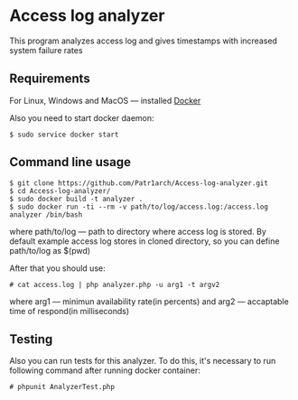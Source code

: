# Access log analyzer

This program analyzes access log and gives timestamps with increased system failure rates

## Requirements

For Linux, Windows and MacOS — installed [Docker](https://docs.docker.com/get-docker/)

Also you need to start docker daemon:

```
$ sudo service docker start
```

## Command line usage

```
$ git clone https://github.com/Patr1arch/Access-log-analyzer.git
$ cd Access-log-analyzer/
$ sudo docker build -t analyzer . 
$ sudo docker run -ti --rm -v path/to/log/access.log:/access.log analyzer /bin/bash
```
where path/to/log — path to directory where access log is stored. By default example access log stores in cloned directory, so you can define path/to/log as $(pwd)

After that you should use:

```
# cat access.log | php analyzer.php -u arg1 -t argv2
```
where arg1 — minimun availability rate(in percents) and arg2 — accaptable time of respond(in milliseconds)

## Testing

Also you can run tests for this analyzer. To do this, it's necessary to run following command after running docker container:

```
# phpunit AnalyzerTest.php
```
